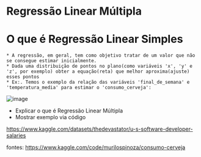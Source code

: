 # Regressão Linear Múltipla

# O que é Regressão Linear Simples
    * A regressão, em geral, tem como objetivo tratar de um valor que não se consegue estimar inicialmente.
    * Dada uma distribuição de pontos no plano(como variáveis 'x', 'y' e 'z', por exemplo) obter a equação(reta) que melhor aproxima(ajuste) esses pontos
    * Ex:. Temos o exemplo da relação das variáveis 'final_de_semana' e 'temperatura_media' para estimar o 'consumo_cerveja':
   ![image](https://user-images.githubusercontent.com/58671604/230751673-44ef41e7-c2dc-4256-ad3e-17ef1d0654c2.png)
    

* Explicar o que é Regressão Linear Múltipla
* Mostrar exemplo via código

https://www.kaggle.com/datasets/thedevastator/u-s-software-developer-salaries



fontes: https://www.kaggle.com/code/murilospinoza/consumo-cerveja
